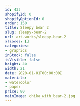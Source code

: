 ```yaml
---
id: 432
shopifyId: 0
shopifyOptionId: 0
order: 150
title: Sleepy bear 2
slug: sleepy-bear-2
url: art-works/sleepy-bear-2
aliases: []
categories:
- graphics
inStock: false
isVisible: false
height: 30
width: 21
date: 2020-01-01T00:00:00Z
materials:
- watercolor
- paper
price: 80
mainImage: chika_with_bear-2.jpg
---
```

